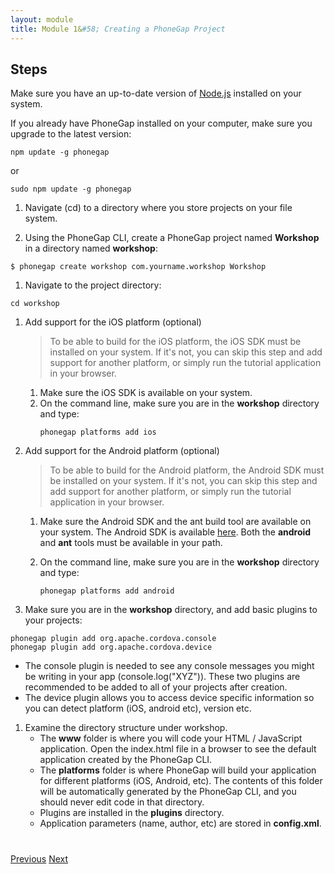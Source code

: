 ```yaml
---
layout: module
title: Module 1&#58; Creating a PhoneGap Project
---
```

## Steps

Make sure you have an up-to-date version of [Node.js](http://nodejs.org/) installed on your system.

If you already have PhoneGap installed on your computer, make sure you upgrade to the latest version:

  ````
  npm update -g phonegap
  ````

  or

  ````
  sudo npm update -g phonegap
  ````

1. Navigate (cd) to a directory where you store projects on your file system.

1. Using the PhoneGap CLI, create a PhoneGap project named **Workshop** in a directory named **workshop**:

```
$ phonegap create workshop com.yourname.workshop Workshop
```

1. Navigate to the project directory:

  ```
  cd workshop
  ```

1. Add support for the iOS platform (optional)

    > To be able to build for the iOS platform, the iOS SDK must be installed on your system. If it's not, 
    you can skip this step and add support for another platform, or simply run the tutorial application in your 
    browser.
    1. Make sure the iOS SDK is available on your system.
    2. On the command line, make sure you are in the **workshop** directory and type:           
        ```
        phonegap platforms add ios
        ```
        
1. Add support for the Android platform (optional)
    > To be able to build for the Android platform, the Android SDK must be installed on your system. If it's not, 
    you can skip this step and add support for another platform, or simply run the tutorial application in your browser.
    1. Make sure the Android SDK and the ant build tool are available on your system. The Android SDK is available 
    [here](http://developer.android.com/sdk). Both the **android** and **ant** tools must be available in your path.
    2. On the command line, make sure you are in the **workshop** directory and type:

        ```
        phonegap platforms add android
        ```

1. Make sure you are in the **workshop** directory, and add basic plugins to your projects:

  ```
  phonegap plugin add org.apache.cordova.console
  phonegap plugin add org.apache.cordova.device

  ```
  
  * The console plugin is needed to see any console messages you might be writing in your app (console.log("XYZ")). These two plugins are recommended to be added to all of your projects after creation. 
  * The device plugin allows you to access device specific information so you can detect platform (iOS, android etc), version etc. 
  
1. Examine the directory structure under workshop.
    - The **www** folder is where you will code your HTML / JavaScript application. Open the index.html file in a 
    browser to see the default application created by the PhoneGap CLI.
    - The **platforms** folder is where PhoneGap will build your application for different platforms (iOS, Android, 
    etc). The contents of this folder will be automatically generated by the PhoneGap CLI, 
    and you should never edit code in that directory.
    - Plugins are installed in the **plugins** directory.
    - Application parameters (name, author, etc) are stored in **config.xml**. 


<div class="row" style="margin-top:40px;">
<div class="col-sm-12">
<a href="index.html" class="btn btn-default"><i class="glyphicon glyphicon-chevron-left"></i> Previous</a>
<a href="build-project.html" class="btn btn-default pull-right">Next <i class="glyphicon
glyphicon-chevron-right"></i></a>
</div>
</div>

